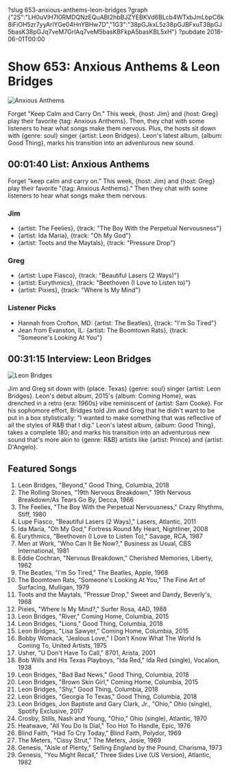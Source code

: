 ?slug 653-anxious-anthems-leon-bridges
?graph {"2S":"LH0uVlH7I0RMDQNzEQuABI2hbBJZYEBKVd6BLcb4WTxbJmLbpC6k8iFiOH5zr7yyArlYGe04HnYBHw7D","1G3":"38pGJkxL5z38pGJBFxuT38pGJ5basK38pGJq7veM7GrlAq7veM5basKBFkpA5basKBL5xH"}
?pubdate 2018-06-01T00:00

# Show 653: Anxious Anthems & Leon Bridges

![Anxious Anthems](//static.soundopinions.org/images/2018/anxious.jpg)

Forget "Keep Calm and Carry On." This week, {host: Jim} and {host: Greg} play their favorite {tag: Anxious Anthems}. Then, they chat with some listeners to hear what songs make them nervous. Plus, the hosts sit down with {genre: soul} singer {artist: Leon Bridges}. Leon's latest album, {album: Good Thing}, marks his transition into an adventurous new sound.


## 00:01:40 List: Anxious Anthems
Forget  "keep calm and carry on."  This week, {host: Jim} and {host: Greg} play their favorite "{tag: Anxious Anthems}." Then they chat with some listeners to hear what songs make them nervous. 

### Jim
- {artist: The Feelies}, {track: "The Boy With the Perpetual Nervousness"}
- {artist: Ida Maria}, {track: "Oh My God"}
- {artist: Toots and the Maytals}, {track: "Pressure Drop"}

### Greg
- {artist: Lupe Fiasco}, {track: "Beautiful Lasers (2 Ways)"}
- {artist: Eurythmics}, {track: "Beethoven (I Love to Listen to)"}
- {artist: Pixies}, {track: "Where Is My Mind"}

### Listener Picks

- Hannah from Crofton, MD: {artist: The Beatles}, {track: "I'm So Tired"}
- Jean from Evanston, IL: {artist: The Boomtown Rats}, {track: "Someone's Looking At You"}


## 00:31:15 Interview: Leon Bridges
![Leon Bridges](//static.soundopinions.org/assets/653/1G30.jpeg)

Jim and Greg sit down with {place: Texas} {genre: soul} singer {artist: Leon Bridges}. Leon's debut album, 2015's {album: Coming Home}, was drenched in a retro {era: 1960s} vibe reminiscent of {artist: Sam Cooke}.  For his sophomore effort, Bridges told Jim and Greg that he didn't want to be put in a box stylistically: "I wanted to make something that was reflective of all the styles of R&B that I dig." Leon's latest album, {album: Good Thing}, takes a complete 180; and marks his transition into an adventurous new sound that's more akin to {genre: R&B} artists like {artist: Prince} and {artist: D'Angelo}.

## Featured Songs

1. Leon Bridges, "Beyond," Good Thing, Columbia, 2018
1. The Rolling Stones, "19th Nervous Breakdown," 19th Nervous Breakdown/As Tears Go By, Decca, 1966
1. The Feelies, "The Boy With the Perpetual Nervousness," Crazy Rhythms, Stiff, 1980
1. Lupe Fiasco, "Beautiful Lasers (2 Ways)," Lasers, Atlantic, 2011
1. Ida Maria, "Oh My God," Fortress Round My Heart, Nightliner, 2008
1. Eurythmics, "Beethoven (I Love to Listen To)," Savage, RCA, 1987
1. Men at Work, "Who Can It Be Now?," Business as Usual, CBS International, 1981
1. Eddie Cochran, "Nervous Breakdown," Cherished Memories, Liberty, 1962
1. The Beatles, "I'm So Tired," The Beatles, Apple, 1968
1. The Boomtown Rats, "Someone's Looking At You," The Fine Art of Surfacing, Mulligan, 1979
1. Toots and the Maytals, "Pressue Drop," Sweet and Dandy, Beverly's, 1968
1. Pixies, "Where Is My Mind?," Surfer Rosa, 4AD, 1988
1. Leon Bridges, "River," Coming Home, Columbia, 2015
1. Leon Bridges, "Lions," Good Thing, Columbia, 2018
1. Leon Bridges, "Lisa Sawyer," Coming Home, Columbia, 2015
1. Bobby Womack, "Jealous Love," I Don't Know What The World Is Coming To, United Artists, 1975
1. Usher, "U Don't Have To Call," 8701, Arista, 2001
1. Bob Wills and His Texas Playboys, "Ida Red," Ida Red (single), Vocalion, 1938
1. Leon Bridges, "Bad Bad News," Good Thing, Columbia, 2018
1. Leon Bridges, "Brown Skin Girl," Coming Home, Columbia, 2015
1. Leon Bridges, "Shy," Good Thing, Columbia, 2018
1. Leon Bridges, "Georgia To Texas," Good Thing, Columbia, 2018
1. Leon Bridges, Jon Baptiste and Gary Clark, Jr., "Ohio," Ohio (single), Spotify Exclusive, 2017
1. Crosby, Stills, Nash and Young, "Ohio," Ohio (single), Atlantic, 1970
1. Heatwave, "All You Do Is Dial," Too Hot To Handle, Epic, 1976
1. Blind Faith, "Had To Cry Today," Blind Faith, Polydor, 1969
1. The Meters, "Cissy Strut," The Meters, Josie, 1969
1. Genesis, "Aisle of Plenty," Selling England by the Pound, Charisma, 1973
1. Genesis, "You Might Recall," Three Sides Live (US Version), Atlantic, 1982